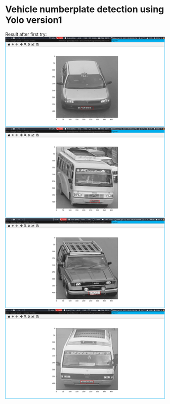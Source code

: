 # Vehicle numberplate detection using Yolo version1
Result after first try:
![alt text](https://github.com/Panas18/NumberplateDetection/blob/main/result/2021-07-12-213001_1366x768_scrot.png)
![alt text](https://github.com/Panas18/NumberplateDetection/blob/main/result/2021-07-12-213022_1366x768_scrot.png)
![alt text](https://github.com/Panas18/NumberplateDetection/blob/main/result/2021-07-12-213106_1366x768_scrot.png)
![alt text](https://github.com/Panas18/NumberplateDetection/blob/main/result/2021-07-12-213128_1366x768_scrot.png)

